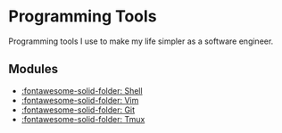 Programming Tools
===

Programming tools I use to make my life simpler as a software engineer.

Modules
---

- [:fontawesome-solid-folder: Shell](shell/index.md)
- [:fontawesome-solid-folder: Vim](vim/index.md)
- [:fontawesome-solid-folder: Git](git/index.md)
- [:fontawesome-solid-folder: Tmux](tmux/index.md)
